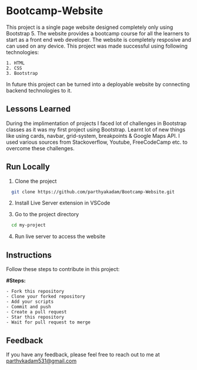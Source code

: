 # Bootcamp-Website

This project is a single page website designed completely only using Bootstrap 5. The website provides a bootcamp course for all the learners to start as a front end web developer. The website is completely resposive and can used on any device. This project was made successful using following technologies:
    
    1. HTML
    2. CSS  
    3. Bootstrap

In future this project can be turned into a deployable website by connecting backend technologies to it.

## Lessons Learned

During the implimentation of projects I faced lot of challenges in Bootstrap classes as it was my first project using Bootstrap. Learnt lot of new things like using cards, navbar, grid-system, breakpoints & Google Maps API. I used various sources from Stackoverflow, Youtube, FreeCodeCamp etc. to overcome these challenges.

## Run Locally

1. Clone the project

```bash
  git clone https://github.com/parthyakadam/Bootcamp-Website.git
```
2. Install Live Server extension in VSCode

3. Go to the project directory

```bash
  cd my-project
```
4. Run live server to access the website

## Instructions

Follow these steps to contribute in this project:

**#Steps:**

    - Fork this repository
    - Clone your forked repository
    - Add your scripts
    - Commit and push
    - Create a pull request
    - Star this repository
    - Wait for pull request to merge

## Feedback

If you have any feedback, please feel free to reach out to me at parthvkadam531@gmail.com
